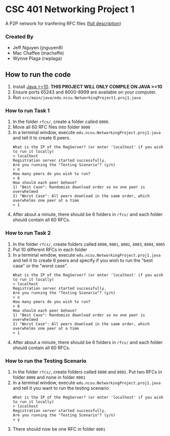 # CSC 401 Networking Project 1

A P2P network for tranfering RFC files ([full description](https://moodle-courses1819.wolfware.ncsu.edu/pluginfile.php/1154226/mod_assign/introattachment/0/proj1.pdf))

### Created By
* Jeff Nguyen (jnguyen8)
* Mac Chaffee (machaffe)
* Wynne Plaga (rwplaga)

## How to run the code

1. Install [Java >=10](https://jdk.java.net/). **THIS PROJECT WILL ONLY COMPILE ON JAVA >=10**
2. Ensure ports 65243 and 8000-8999 are available on your computer.
3. Run `src/main/java/edu.ncsu.NetworkingProject1.proj1.java`

### How to run Task 1
1. In the folder `rfcs/`, create a folder called `8000`.
2. Move all 60 RFC files into folder `8000`
3. In a terminal window, execute `edu.ncsu.NetworkingProject.proj1.java` and tell it to create 6 peers.
   ```
   What is the IP of the RegServer? (or enter 'localhost' if you wish to run it locally)
   > localhost
   Registration server started successfully.
   Are you running the "Testing Scenario"? (y/n)
   > n
   How many peers do you wish to run?
   > 6
   How should each peer behave?
   1) "Best Case": Randomize download order so no one peer is overwhelmed
   2) "Worst Case": All peers download in the same order, which overwhelms one peer at a time
   > 1
   ```
4. After about a minute, there should be 6 folders in `rfcs/` and each folder should contain all 60 RFCs.

### How to run Task 2
1. In the folder `rfcs/`, create folders called `8000`, `8001`, `8002`, `8003`, `8004`, `8005`
2. Put 10 different RFCs in each folder
3. In a terminal window, execute `edu.ncsu.NetworkingProject.proj1.java` and tell it to create 6 peers and specify
   if you wish to run the "best case" or the "worst case".
   ```
   What is the IP of the RegServer? (or enter 'localhost' if you wish to run it locally)
   > localhost
   Registration server started successfully.
   Are you running the "Testing Scenario"? (y/n)
   > n
   How many peers do you wish to run?
   > 6
   How should each peer behave?
   1) "Best Case": Randomize download order so no one peer is overwhelmed
   2) "Worst Case": All peers download in the same order, which overwhelms one peer at a time
   > 1
   ```
4. After about a minute, there should be 6 folders in `rfcs/` and each folder should contain all 60 RFCs.

### How to run the Testing Scenario
1. In the folder `rfcs/`, create folders called `8000` and `8001`. Put two RFCs in folder `8000` and none in folder `8001`
2. In a terminal window, execute `edu.ncsu.NetworkingProject.proj1.java` and tell it you want to run the testing scenario
   ```
   What is the IP of the RegServer? (or enter 'localhost' if you wish to run it locally)
   > localhost
   Registration server started successfully.
   Are you running the "Testing Scenario"? (y/n)
   > y
   ```
3. There should now be one RFC in folder `8001`
